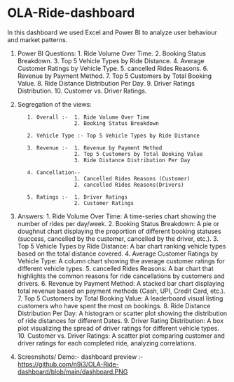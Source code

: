 # OLA-Ride-dashboard
In this dashboard we used Excel and Power BI to analyze user behaviour and market patterns.

1. Power BI Questions:
          1. Ride Volume Over Time.
          2. Booking Status Breakdown.
          3. Top 5 Vehicle Types by Ride Distance.
          4. Average Customer Ratings by Vehicle Type.
          5. cancelled Rides Reasons.
          6. Revenue by Payment Method.
          7. Top 5 Customers by Total Booking Value.
          8. Ride Distance Distribution Per Day.
          9. Driver Ratings Distribution.
         10. Customer vs. Driver Ratings.
 

2. Segregation of the views:
     
          1. Overall :-  1. Ride Volume Over Time
                         2. Booking Status Breakdown
                   
          2. Vehicle Type :- Top 5 Vehicle Types by Ride Distance
     
          3. Revenue :-  1. Revenue by Payment Method
                         2. Top 5 Customers by Total Booking Value
                         3. Ride Distance Distribution Per Day
                   
          4. Cancellation--
                         1. Cancelled Rides Reasons (Customer)
                         2. cancelled Rides Reasons(Drivers)
                   
          5. Ratings :-  1. Driver Ratings
                         2. Customer Ratings
3. Answers:
          1. Ride Volume Over Time: A time-series chart showing the number of rides per day/week.
          2. Booking Status Breakdown: A pie or doughnut chart displaying the proportion of different booking statuses (success, cancelled by the customer, cancelled by the 
                                         driver, etc.).
          3. Top 5 Vehicle Types by Ride Distance: A bar chart ranking vehicle types based on the total distance covered.
          4. Average Customer Ratings by Vehicle Type: A column chart showing the average customer ratings for different vehicle types.
          5. cancelled Rides Reasons: A bar chart that highlights the common reasons for ride cancellations by customers and drivers.
          6. Revenue by Payment Method: A stacked bar chart displaying total revenue based on payment methods (Cash, UPI, Credit Card, etc.).
          7. Top 5 Customers by Total Booking Value: A leaderboard visual listing customers who have spent the most on bookings.
          8. Ride Distance Distribution Per Day: A histogram or scatter plot showing the distribution of ride distances for different Dates.
          9. Driver Rating Distribution: A box plot visualizing the spread of driver ratings for different vehicle types.
         10. Customer vs. Driver Ratings: A scatter plot comparing customer and driver ratings for each completed ride, analyzing correlations.


4. Screenshots/ Demo:-
        dashboard preview :- https://github.com/n9i3/OLA-Ride-dashboard/blob/main/dashboard.PNG
